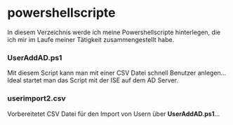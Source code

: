 # powershellscripte
In diesem Verzeichnis werde ich meine Powershellscripte hinterlegen, die ich mir im Laufe meiner Tätigkeit zusammengestellt habe.

### UserAddAD.ps1
Mit diesem Script kann man mit einer CSV Datei schnell Benutzer anlegen...
Ideal startet man das Script mit der ISE auf dem AD Server.

### userimport2.csv
Vorbereitetet CSV Datei für den Import von Usern über **UserAddAD.ps1**...

